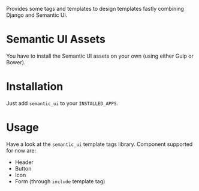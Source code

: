 Provides some tags and templates to design templates fastly combining Django and Semantic UI.

# Semantic UI Assets
You have to install the Semantic UI assets on your own (using either Gulp or Bower).

# Installation
Just add `semantic_ui` to your `INSTALLED_APPS`.

# Usage
Have a look at the `semantic_ui` template tags library.
Component supported for now are:

* Header
* Button
* Icon
* Form (through `include` template tag)

